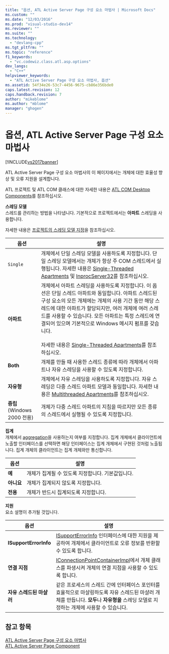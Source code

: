 ```yaml
---
title: "옵션, ATL Active Server Page 구성 요소 마법사 | Microsoft Docs"
ms.custom: ""
ms.date: "12/03/2016"
ms.prod: "visual-studio-dev14"
ms.reviewer: ""
ms.suite: ""
ms.technology: 
  - "devlang-cpp"
ms.tgt_pltfrm: ""
ms.topic: "reference"
f1_keywords: 
  - "vc.codewiz.class.atl.asp.options"
dev_langs: 
  - "C++"
helpviewer_keywords: 
  - "ATL Active Server Page 구성 요소 마법사, 옵션"
ms.assetid: 54f34e26-53c7-4456-9675-cb86e356bde0
caps.latest.revision: 12
caps.handback.revision: 7
author: "mikeblome"
ms.author: "mblome"
manager: "ghogen"
---
```

# 옵션, ATL Active Server Page 구성 요소 마법사
[!INCLUDE[vs2017banner](../../assembler/inline/includes/vs2017banner.md)]

ATL Active Server Page 구성 요소 마법사의 이 페이지에서는 개체에 대한 효율성 향상 및 오류 지원을 설계합니다.  
  
 ATL 프로젝트 및 ATL COM 클래스에 대한 자세한 내용은 [ATL COM Desktop Components](../../atl/atl-com-desktop-components.md)를 참조하십시오.  
  
 **스레딩 모델**  
 스레드를 관리하는 방법을 나타냅니다.  기본적으로 프로젝트에서는 **아파트** 스레딩을 사용합니다.  
  
 자세한 내용은 [프로젝트의 스레딩 모델 지정](../../atl/specifying-the-threading-model-for-a-project-atl.md)을 참조하십시오.  
  
|옵션|설명|  
|--------|--------|  
|`Single`|개체에서 단일 스레딩 모델을 사용하도록 지정합니다.  단일 스레딩 모델에서는 개체가 항상 주 COM 스레드에서 실행됩니다.  자세한 내용은 [Single\-Threaded Apartments](http://msdn.microsoft.com/library/windows/desktop/ms680112) 및 [InprocServer32](http://msdn.microsoft.com/library/windows/desktop/ms682390)를 참조하십시오.|  
|**아파트**|개체에서 아파트 스레딩을 사용하도록 지정합니다.  이 옵션은 단일 스레드 아파트와 동일합니다.  아파트 스레드된 구성 요소의 모든 개체에는 개체의 사용 기간 동안 해당 스레드에 대한 아파트가 할당되지만, 여러 개체에 여러 스레드를 사용할 수 있습니다.  모든 아파트는 특정 스레드에 연결되어 있으며 기본적으로 Windows 메시지 펌프를 갖습니다.<br /><br /> 자세한 내용은 [Single\-Threaded Apartments](http://msdn.microsoft.com/library/windows/desktop/ms680112)를 참조하십시오.|  
|**Both**|개체를 만들 때 사용한 스레드 종류에 따라 개체에서 아파트나 자유 스레딩을 사용할 수 있도록 지정합니다.|  
|**자유형**|개체에서 자유 스레딩을 사용하도록 지정합니다.  자유 스레딩은 다중 스레드 아파트 모델과 동일합니다.  자세한 내용은 [Multithreaded Apartments](http://msdn.microsoft.com/library/windows/desktop/ms693421)를 참조하십시오.|  
|**중립**\(Windows 2000 전용\)|개체가 다중 스레드 아파트의 지침을 따르지만 모든 종류의 스레드에서 실행될 수 있도록 지정합니다.|  
  
 **집계**  
 개체에서 [aggregation](http://msdn.microsoft.com/library/windows/desktop/ms686558)을 사용하는지 여부를 지정합니다.  집계 개체에서 클라이언트에 노출할 인터페이스를 선택하면 해당 인터페이스는 집계 개체에서 구현된 것처럼 노출됩니다.  집계 개체의 클라이언트는 집계 개체와만 통신합니다.  
  
|옵션|설명|  
|--------|--------|  
|**예**|개체가 집계될 수 있도록 지정합니다.  기본값입니다.|  
|**아니요**|개체가 집계되지 않도록 지정합니다.|  
|**전용**|개체가 반드시 집계되도록 지정합니다.|  
  
 **지원**  
 요소 설명이 추가될 것입니다.  
  
|옵션|설명|  
|--------|--------|  
|**ISupportErrorInfo**|[ISupportErrorInfo](../../atl/reference/isupporterrorinfoimpl-class.md) 인터페이스에 대한 지원을 제공하여 개체에서 클라이언트로 오류 정보를 반환할 수 있도록 합니다.|  
|**연결 지점**|[IConnectionPointContainerImpl](../../atl/reference/iconnectionpointcontainerimpl-class.md)에서 개체 클래스를 파생시켜 개체의 연결 지점을 사용할 수 있도록 합니다.|  
|**자유 스레드된 마샬러**|같은 프로세스의 스레드 간에 인터페이스 포인터를 효율적으로 마샬링하도록 자유 스레드된 마샬러 개체를 만듭니다.  **모두**나 **자유형을** 스레딩 모델로 지정하는 개체에 사용할 수 있습니다.|  
  
## 참고 항목  
 [ATL Active Server Page 구성 요소 마법사](../../atl/reference/atl-active-server-page-component-wizard.md)   
 [ATL Active Server Page Component](../../atl/reference/adding-an-atl-active-server-page-component.md)